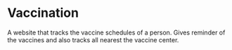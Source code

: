 # Vaccination
A website that tracks the vaccine schedules of a person. Gives reminder of the vaccines and also tracks all nearest the vaccine center.
